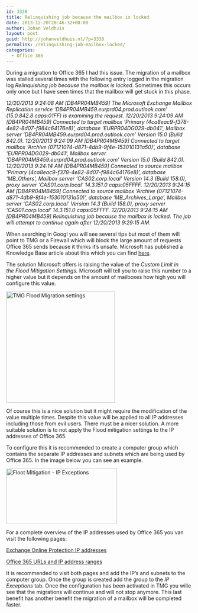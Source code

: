 ```yaml
---
id: 3338
title: Relinquishing job because the mailbox is locked
date: 2013-12-20T20:46:32+00:00
author: Johan Veldhuis
layout: post
guid: http://johanveldhuis.nl/?p=3338
permalink: /relinquishing-job-mailbox-locked/
categories:
  - Office 365
---
```

During a migration to Office 365 I had this issue. The migration of a mailbox was stalled several times with the following entry logged in the migration log _Relinquishing job because the mailbox is locked_. Sometimes this occurs only once but I have seen times that the mailbox will get stuck in this phase.

_12/20/2013 9:24:08 AM [DB4PR04MB459] The Microsoft Exchange Mailbox Replication service &#8216;DB4PR04MB459.eurprd04.prod.outlook.com&#8217; (15.0.842.8 caps:01FF) is examining the request._ _12/20/2013 9:24:09 AM [DB4PR04MB459] Connected to target mailbox &#8216;Primary (4ca8eac9-f378-4e82-8d07-f984c64176e8)&#8217;, database &#8216;EURPR04DG029-db041&#8217;, Mailbox server &#8216;DB4PR04MB459.eurprd04.prod.outlook.com&#8217; Version 15.0 (Build 842.0)._ _12/20/2013 9:24:09 AM [DB4PR04MB459] Connected to target mailbox &#8216;Archive (07121074-d871-4db9-9f4e-153010131a50)&#8217;, database &#8216;EURPR04DG029-db041&#8217;, Mailbox server &#8216;DB4PR04MB459.eurprd04.prod.outlook.com&#8217; Version 15.0 (Build 842.0)._ _12/20/2013 9:24:14 AM [DB4PR04MB459] Connected to source mailbox &#8216;Primary (4ca8eac9-f378-4e82-8d07-f984c64176e8)&#8217;, database &#8216;MB_Others&#8217;, Mailbox server &#8216;CAS02.corp.local&#8217; Version 14.3 (Build 158.0), proxy server &#8216;CAS01.corp.local&#8217; 14.3.151.0 caps:05FFFF._ _12/20/2013 9:24:15 AM [DB4PR04MB459] Connected to source mailbox &#8216;Archive (07121074-d871-4db9-9f4e-153010131a50)&#8217;, database &#8216;MB\_Archives\_Large&#8217;, Mailbox server &#8216;CAS02.corp.local&#8217; Version 14.3 (Build 158.0), proxy server &#8216;CAS01.corp.local&#8217; 14.3.151.0 caps:05FFFF._ _12/20/2013 9:24:15 AM [DB4PR04MB459] Relinquishing job because the mailbox is locked. The job will attempt to continue again after 12/20/2013 9:29:15 AM._

When searching in Googl you will see several tips but most of them will point to TMG or a Firewall which will block the large amount of requests Office 365 sends because it thinks it&#8217;s unsafe. Microsoft has published a Knowledge Base article about this which you can find [here](http://support.microsoft.com/kb/2654376).

The solution Microsoft offers is raising the value of the _Custom Limit in the_ _Flood Mitigation Settings._ Microsoft will tell you to raise this number to a higher value but it depends on the amount of mailboxes how high you will configure this value.

[<img alt="TMG Flood Migration settings" src="https://i2.wp.com/johanveldhuis.nl/wp-content/uploads/2013/12/2654412-294x300.jpg?resize=294%2C300" width="294" height="300" data-recalc-dims="1" />](https://i2.wp.com/johanveldhuis.nl/wp-content/uploads/2013/12/2654412.jpg)

Of course this is a nice solution but it might require the modification of the value multiple times. Despite this value will be applied to all IP addresses including those from evil users. There must be a nicer solution. A more suitable solution is to not apply the Flood mitigation settings to the IP addresses of Office 365.

To configure this it is recommended to create a computer group which contains the separate IP addresses and subnets which are being used by Office 365. In the image below you can see an example.

[<img alt="Floot Mitigation - IP Exceptions" src="https://i1.wp.com/johanveldhuis.nl/wp-content/uploads/2013/12/Floot-Mitigation-IP-Exceptions-300x150.png?resize=300%2C150" width="300" height="150" data-recalc-dims="1" />](https://i2.wp.com/johanveldhuis.nl/wp-content/uploads/2013/12/Floot-Mitigation-IP-Exceptions.png)

For a complete overview of the IP addresses used by Office 365 you van visit the following pages:

[Exchange Online Protection IP addresses](http://technet.microsoft.com/en-us/library/dn163583(v=exchg.150).aspx)
  
[Office 365 URLs and IP address ranges](http://onlinehelp.microsoft.com/en-us/office365-enterprises/hh373144.aspx)

It is recommended to visit both pages and add the IP&#8217;s and subnets to the computer group. Once the group is created add the group to the _IP Exceptions_ tab. Once the configuration has been activated in TMG you wille see that the migrations will continue and will not stop anymore. This last benefit has another benefit the migration of a mailbox will be completed faster.